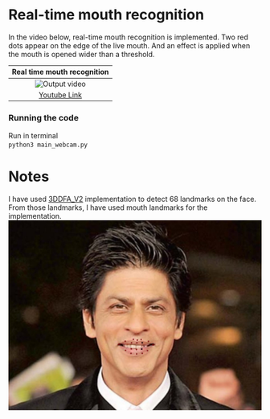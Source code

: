 # Real-time mouth recognition 
In the video below, real-time mouth recognition is implemented. Two red dots appear on the edge of the live mouth. And an effect is applied when the mouth is opened wider than a threshold.

|Real time mouth recognition|
|:------------:|
|![Output video](./images/landmark.gif)|
|[Youtube Link](https://youtu.be/J-6L2AwqSf0)|

### Running the code
Run in terminal <br/>
`python3 main_webcam.py`

# Notes
I have used [3DDFA_V2](https://github.com/cleardusk/3DDFA_V2) implementation to detect 68 landmarks on the face. <br/>
From those landmarks, I have used mouth landmarks for the implementation. 
![khan](./images/lip.jpg)
